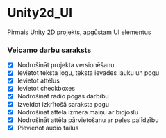 # Unity2d_UI
Pirmais Unity 2D projekts, apgūstam UI elementus
### Veicamo darbu saraksts
- [x] Nodrošināt projekta versionēšanu
- [x] Ievietot teksta logu, teksta ievades lauku un pogu
- [x] Ievietot attēlus
- [x] Ievietot checkboxes
- [x] Nodrošināt radio pogas darbību
- [x] Izveidot izkrītošā saraksta pogu
- [x] Nodrošināt attēla izmēra maiņu ar bīdjoslu
- [x] Nodrošināt attēla pārvietošanu ar peles palīdzību
- [x] Pievienot audio failus
